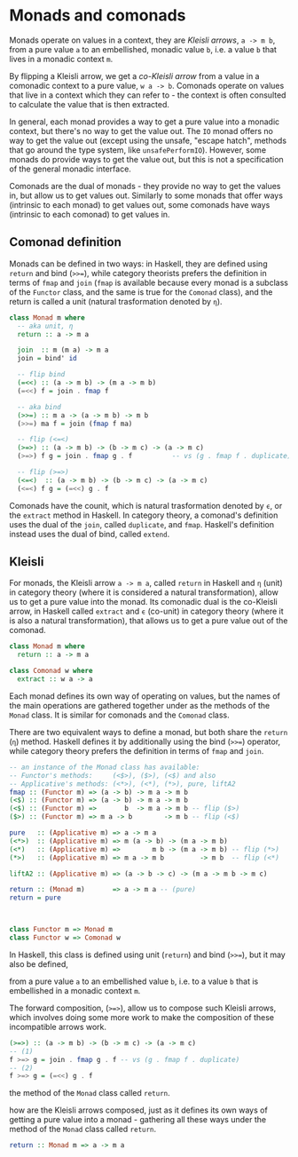 # Monads and comonads

Monads operate on values in a context, they are *Kleisli arrows*, `a -> m b`, from a pure value `a` to an embellished, monadic value `b`, i.e. a value `b` that lives in a monadic context `m`.

By flipping a Kleisli arrow, we get a *co-Kleisli arrow* from a value in a comonadic context to a pure value, `w a -> b`. Comonads operate on values that live in a context which they can refer to - the context is often consulted to calculate the value that is then extracted.

In general, each monad provides a way to get a pure value into a monadic context, but there's no way to get the value out. The `IO` monad offers no way to get the value out (except using the unsafe, "escape hatch", methods that go around the type system, like `unsafePerformIO`). However, some monads do provide ways to get the value out, but this is not a specification of the general monadic interface.

Comonads are the dual of monads - they provide no way to get the values in, but allow us to get values out. Similarly to some monads that offer ways (intrinsic to each monad) to get values out, some comonads have ways (intrinsic to each comonad) to get values in.




## Comonad definition

Monads can be defined in two ways: in Haskell, they are defined using `return` and bind (`>>=`), while category theorists prefers the definition in terms of `fmap` and `join` (`fmap` is available because every monad is a subclass of the `Functor` class, and the same is true for the `Comonad` class), and the return is called a unit (natural trasformation denoted by `η`).

```hs
class Monad m where
  -- aka unit, η
  return :: a -> m a

  join  :: m (m a) -> m a
  join = bind' id

  -- flip bind
  (=<<) :: (a -> m b) -> (m a -> m b)
  (=<<) f = join . fmap f

  -- aka bind
  (>>=) :: m a -> (a -> m b) -> m b
  (>>=) ma f = join (fmap f ma)

  -- flip (<=<)
  (>=>) :: (a -> m b) -> (b -> m c) -> (a -> m c)
  (>=>) f g = join . fmap g . f          -- vs (g . fmap f . duplicate)

  -- flip (>=>)
  (<=<)  :: (a -> m b) -> (b -> m c) -> (a -> m c)
  (<=<) f g = (=<<) g . f
```

Comonads have the counit, which is natural trasformation denoted by `ϵ`, or the `extract` method in Haskell. In category theory, a comonad's definition uses the dual of the `join`, called `duplicate`, and `fmap`. Haskell's definition instead uses the dual of bind, called `extend`.




## Kleisli

For monads, the Kleisli arrow `a -> m a`, called `return` in Haskell and `η` (unit) in category theory (where it is considered a natural transformation), allow us to get a pure value into the monad. Its comonadic dual is the co-Kleisli arrow, in Haskell called `extract` and `ϵ` (co-unit) in category theory (where it is also a natural transformation), that allows us to get a pure value out of the comonad.

```hs
class Monad m where
  return :: a -> m a

class Comonad w where
  extract :: w a -> a
```

Each monad defines its own way of operating on values, but the names of the main operations are gathered together under as the methods of the `Monad` class. It is similar for comonads and the `Comonad` class.

There are two equivalent ways to define a monad, but both share the `return` (`η`) method. Haskell defines it by additionally using the bind (`>>=`) operator, while category theory prefers the definition in terms of `fmap` and `join`.

```hs
-- an instance of the Monad class has available:
-- Functor's methods:     (<$>), ($>), (<$) and also
-- Applicative's methods: (<*>), (<*), (*>), pure, liftA2
fmap :: (Functor m) => (a -> b) -> m a -> m b
(<$) :: (Functor m) => (a -> b) -> m a -> m b
(<$) :: (Functor m) =>       b  -> m a -> m b -- flip ($>)
($>) :: (Functor m) => m a -> b        -> m b -- flip (<$)

pure   :: (Applicative m) => a -> m a
(<*>)  :: (Applicative m) => m (a -> b) -> (m a -> m b)
(<*)   :: (Applicative m) =>        m b -> (m a -> m b) -- flip (*>)
(*>)   :: (Applicative m) => m a -> m b         -> m b  -- flip (<*)

liftA2 :: (Applicative m) => (a -> b -> c) -> (m a -> m b -> m c)

return :: (Monad m)       => a -> m a -- (pure)
return = pure



class Functor m => Monad m
class Functor w => Comonad w
```




In Haskell, this class is defined using unit (`return`) and bind (`>>=`), but it may also be defined, 


from a pure value `a` to an embellished value `b`, i.e. to a value `b` that is embellished in a monadic context `m`.







The forward composition, (`>=>`), allow us to compose such Kleisli arrows, which involves doing some more work to make the composition of these incompatible arrows work.


```hs
(>=>) :: (a -> m b) -> (b -> m c) -> (a -> m c)
-- (1)
f >=> g = join . fmap g . f -- vs (g . fmap f . duplicate)
-- (2)
f >=> g = (=<<) g . f
```





the method of the `Monad` class called `return`.

how are the Kleisli arrows composed, just as it defines its own ways of getting a pure value into a monad - gathering all these ways under the method of the `Monad` class called `return`.

```hs
return :: Monad m => a -> m a
```
